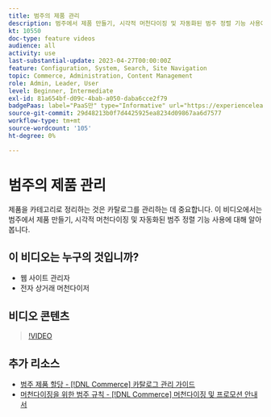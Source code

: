 ```yaml
---
title: 범주의 제품 관리
description: 범주에서 제품 만들기, 시각적 머천다이징 및 자동화된 범주 정렬 기능 사용에 대해 알아봅니다.
kt: 10550
doc-type: feature videos
audience: all
activity: use
last-substantial-update: 2023-04-27T00:00:00Z
feature: Configuration, System, Search, Site Navigation
topic: Commerce, Administration, Content Management
role: Admin, Leader, User
level: Beginner, Intermediate
exl-id: 81a654bf-d09c-4bab-a050-daba6cce2f79
badgePaas: label="PaaS만" type="Informative" url="https://experienceleague.adobe.com/ko/docs/commerce/user-guides/product-solutions" tooltip="Adobe Commerce 온 클라우드 프로젝트(Adobe 관리 PaaS 인프라) 및 온프레미스 프로젝트에만 적용됩니다."
source-git-commit: 29d48213b0f7d4425925ea8234d09867aa6d7577
workflow-type: tm+mt
source-wordcount: '105'
ht-degree: 0%

---
```


# 범주의 제품 관리

제품을 카테고리로 정리하는 것은 카탈로그를 관리하는 데 중요합니다. 이 비디오에서는 범주에서 제품 만들기, 시각적 머천다이징 및 자동화된 범주 정렬 기능 사용에 대해 알아봅니다.

## 이 비디오는 누구의 것입니까?

- 웹 사이트 관리자
- 전자 상거래 머천다이저

## 비디오 콘텐츠

>[!VIDEO](https://video.tv.adobe.com/v/343747?quality=12&learn=on)

## 추가 리소스

- [범주 제품 할당 - [!DNL Commerce] 카탈로그 관리 가이드](https://experienceleague.adobe.com/docs/commerce-admin/catalog/categories/products-in-category/categories-product-assignments.html?lang=ko)
- [머천다이징을 위한 범주 규칙 - [!DNL Commerce] 머천다이징 및 프로모션 안내서](https://experienceleague.adobe.com/docs/commerce-admin/marketing/merchandising/visual-merch/category-product-rules.html?lang=ko)
